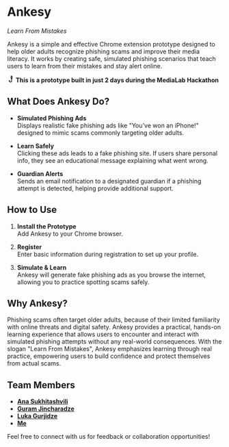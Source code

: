# Ankesy 

*Learn From Mistakes*

Ankesy is a simple and effective Chrome extension prototype designed to help older adults recognize phishing scams and improve their media literacy. It works by creating safe, simulated phishing scenarios that teach users to learn from their mistakes and stay alert online.  

![Ankesy](icons/icon16.png) **This is a prototype built in just 2 days during the MediaLab Hackathon**  



## What Does Ankesy Do?  

- **Simulated Phishing Ads**  
  Displays realistic fake phishing ads like "You’ve won an iPhone!" designed to mimic scams commonly targeting older adults.  

- **Learn Safely**  
  Clicking these ads leads to a fake phishing site. If users share personal info, they see an educational message explaining what went wrong.  

- **Guardian Alerts**  
  Sends an email notification to a designated guardian if a phishing attempt is detected, helping provide additional support.  


## How to Use  

1. **Install the Prototype**  
   Add Ankesy to your Chrome browser.  

2. **Register**  
   Enter basic information during registration to set up your profile.  

3. **Simulate & Learn**  
   Ankesy will generate fake phishing ads as you browse the internet, allowing you to practice spotting scams safely.  



## Why Ankesy?  

Phishing scams often target older adults, because of their limited familiarity with online threats and digital safety. Ankesy provides a practical, hands-on learning experience that allows users to encounter and interact with simulated phishing attempts without any real-world consequences. With the slogan "Learn From Mistakes", Ankesy emphasizes learning through real practice, empowering users to build confidence and protect themselves from actual scams.



## Team Members  

- **[Ana Sukhitashvili](https://github.com/AniSuxita)** 
- **[Guram Jincharadze](https://github.com/jinchara)** 
- **[Luka Gurjidze](https://github.com/gurjika)** 
- **[Me](https://github.com/barbarehh)**

Feel free to connect with us for feedback or collaboration opportunities!  




